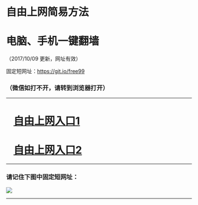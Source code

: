 ﻿# 自由上网简易方法

# 电脑、手机一键翻墙

（2017/10/09 更新，网址有效）

固定短网址：https://git.io/free99

### （微信如打不开，请转到浏览器打开）


***





# &nbsp;&nbsp; <a href="http://ft596117971.fwq-tz-1001.info/fwqtz01.html?t=100900117436 " target="_blank">自由上网入口1</a>
# &nbsp;&nbsp; <a href="http://ft285812408.fwq-tz-1002.info/fwqtz02.html?t=100900117646 " target="_blank">自由上网入口2</a>
***

### 请记住下图中固定短网址：

<img src="https://s3-us-west-2.amazonaws.com/fwq-1001/yjfq-20170905okok.png" /> 


***

